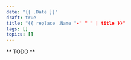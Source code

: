 ```yaml
---
date: "{{ .Date }}"
draft: true
title: "{{ replace .Name "-" " " | title }}"
tags: []
topics: []
---
```


** TODO **
